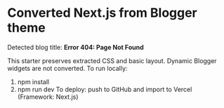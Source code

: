 # Converted Next.js from Blogger theme
Detected blog title: **Error 404: Page Not Found**

This starter preserves extracted CSS and basic layout. Dynamic Blogger widgets are not converted.
To run locally:
1. npm install
2. npm run dev
To deploy: push to GitHub and import to Vercel (Framework: Next.js)
